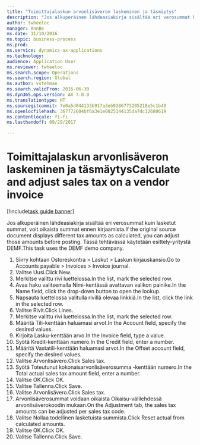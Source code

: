 ```yaml
--- 
title: "Toimittajalaskun arvonlisäveron laskeminen ja täsmäytys"
description: "Jos alkuperäinen lähdeasiakirja sisältää eri verosummat kuin lasketut summat, voit oikaista summat ennen kirjaamista."
author: twheeloc
manager: AnnBe
ms.date: 11/10/2016
ms.topic: business-process
ms.prod: 
ms.service: dynamics-ax-applications
ms.technology: 
audience: Application User
ms.reviewer: twheeloc
ms.search.scope: Operations
ms.search.region: Global
ms.author: vstehman
ms.search.validFrom: 2016-06-30
ms.dyn365.ops.version: AX 7.0.0
ms.translationtype: HT
ms.sourcegitcommit: 7e0a5d044133b917a3eb9386773205218e5c1b40
ms.openlocfilehash: 367772604bf6a3e1e0825144135da7dc12680619
ms.contentlocale: fi-fi
ms.lasthandoff: 09/29/2017

---
```

# <a name="calculate-and-adjust-sales-tax-on-a-vendor-invoice"></a><span data-ttu-id="22a82-103">Toimittajalaskun arvonlisäveron laskeminen ja täsmäytys</span><span class="sxs-lookup"><span data-stu-id="22a82-103">Calculate and adjust sales tax on a vendor invoice</span></span>

[!include[task guide banner](../../includes/task-guide-banner.md)]

<span data-ttu-id="22a82-104">Jos alkuperäinen lähdeasiakirja sisältää eri verosummat kuin lasketut summat, voit oikaista summat ennen kirjaamista.</span><span class="sxs-lookup"><span data-stu-id="22a82-104">If the original source document displays different tax amounts as calculated, you can adjust those amounts before posting.</span></span> <span data-ttu-id="22a82-105">Tässä tehtävässä käytetään esittely-yritystä DEMF.</span><span class="sxs-lookup"><span data-stu-id="22a82-105">This task uses the DEMF demo company.</span></span>

1. <span data-ttu-id="22a82-106">Siirry kohtaan Ostoreskontra > Laskut > Laskun kirjauskansio.</span><span class="sxs-lookup"><span data-stu-id="22a82-106">Go to Accounts payable > Invoices > Invoice journal.</span></span>
2. <span data-ttu-id="22a82-107">Valitse Uusi.</span><span class="sxs-lookup"><span data-stu-id="22a82-107">Click New.</span></span>
3. <span data-ttu-id="22a82-108">Merkitse valittu rivi luettelossa.</span><span class="sxs-lookup"><span data-stu-id="22a82-108">In the list, mark the selected row.</span></span>
4. <span data-ttu-id="22a82-109">Avaa haku valitsemalla Nimi-kentässä avattavan valikon painike.</span><span class="sxs-lookup"><span data-stu-id="22a82-109">In the Name field, click the drop-down button to open the lookup.</span></span>
5. <span data-ttu-id="22a82-110">Napsauta luettelossa valitulla rivillä olevaa linkkiä.</span><span class="sxs-lookup"><span data-stu-id="22a82-110">In the list, click the link in the selected row.</span></span>
6. <span data-ttu-id="22a82-111">Valitse Rivit.</span><span class="sxs-lookup"><span data-stu-id="22a82-111">Click Lines.</span></span>
7. <span data-ttu-id="22a82-112">Merkitse valittu rivi luettelossa.</span><span class="sxs-lookup"><span data-stu-id="22a82-112">In the list, mark the selected row.</span></span>
8. <span data-ttu-id="22a82-113">Määritä Tili-kenttään haluamasi arvot.</span><span class="sxs-lookup"><span data-stu-id="22a82-113">In the Account field, specify the desired values.</span></span>
9. <span data-ttu-id="22a82-114">Kirjoita Lasku-kenttään arvo.</span><span class="sxs-lookup"><span data-stu-id="22a82-114">In the Invoice field, type a value.</span></span>
10. <span data-ttu-id="22a82-115">Syötä Kredit-kenttään numero.</span><span class="sxs-lookup"><span data-stu-id="22a82-115">In the Credit field, enter a number.</span></span>
11. <span data-ttu-id="22a82-116">Määritä Vastatili-kenttään haluamasi arvot.</span><span class="sxs-lookup"><span data-stu-id="22a82-116">In the Offset account field, specify the desired values.</span></span>
12. <span data-ttu-id="22a82-117">Valitse Arvonlisävero.</span><span class="sxs-lookup"><span data-stu-id="22a82-117">Click Sales tax.</span></span>
13. <span data-ttu-id="22a82-118">Syötä Toteutunut kokonaisarvonlisäverosumma -kenttään numero.</span><span class="sxs-lookup"><span data-stu-id="22a82-118">In the Total actual sales tax amount field, enter a number.</span></span>
14. <span data-ttu-id="22a82-119">Valitse OK.</span><span class="sxs-lookup"><span data-stu-id="22a82-119">Click OK.</span></span>
15. <span data-ttu-id="22a82-120">Valitse Tallenna.</span><span class="sxs-lookup"><span data-stu-id="22a82-120">Click Save.</span></span>
16. <span data-ttu-id="22a82-121">Valitse Arvonlisävero.</span><span class="sxs-lookup"><span data-stu-id="22a82-121">Click Sales tax.</span></span>
17. <span data-ttu-id="22a82-122">Arvonlisäverosummat voidaan oikaista Oikaisu-välilehdessä arvonlisäverokoodin mukaan.</span><span class="sxs-lookup"><span data-stu-id="22a82-122">On the Adjustment tab, the sales tax amounts can be adjusted per sales tax code.</span></span>
18. <span data-ttu-id="22a82-123">Valitse Nollaa todellinen lasketuista summista.</span><span class="sxs-lookup"><span data-stu-id="22a82-123">Click Reset actual from calculated amounts.</span></span>
19. <span data-ttu-id="22a82-124">Valitse OK.</span><span class="sxs-lookup"><span data-stu-id="22a82-124">Click OK.</span></span>
20. <span data-ttu-id="22a82-125">Valitse Tallenna.</span><span class="sxs-lookup"><span data-stu-id="22a82-125">Click Save.</span></span>


